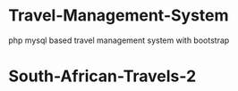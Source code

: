 # Travel-Management-System
php mysql based travel management system with bootstrap
# South-African-Travels-2
